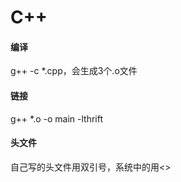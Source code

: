 # C++

#### 编译

g++ -c *.cpp，会生成3个.o文件

#### 链接

g++ *.o -o main -lthrift

#### 头文件

自己写的头文件用双引号，系统中的用<>